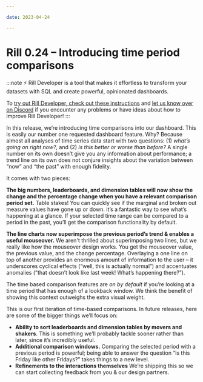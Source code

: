 ```yaml
---

date: 2023-04-24

---
```



# Rill 0.24 – Introducing time period comparisons

:::note
⚡ Rill Developer is a tool that makes it effortless to transform your datasets with SQL and create powerful, opinionated dashboards.

To [try out Rill Developer, check out these instructions](../../home/install) and [let us know over on Discord](https://bit.ly/3bbcSl9) if you encounter any problems or have ideas about how to improve Rill Developer!
:::

In this release, we’re introducing time comparisons into our dashboard. This is easily our number one requested dashboard feature. Why? Because almost all analyses of time series data start with two questions: (1) *what’s going on right now?,* and (2) *is this better or worse than before?* A single number on its own doesn’t give you any information about performance; a trend line on its own does not conjure insights about the variation between “now” and “the past” with enough fidelity.

It comes with two pieces:

**The big numbers, leaderboards, and dimension tables will now show the change and the percentage change when you have a relevant comparison period set.** Table stakes! You can quickly see if the marginal and broken out measure values have gone up or down. it’s a fantastic way to see what’s happening at a glance. If your selected time range can be compared to a period in the past, you’ll get the comparison functionality by default.

**The line charts now superimpose the previous period’s trend & enables a useful mouseover.** We aren't thrilled about superimposing two lines, but we really like how the mouseover design works. You get the mouseover value, the previous value, and the change percentage. Overlaying a one line on top of another provides an enormous amount of information to the user – it underscores cyclical effects (”well, this is actually normal”) and accentuates anomalies (”that doesn’t look like last week! What’s happening there?”).

The time based comparison features are *on by default* if you’re looking at a time period that has enough of a lookback window. We think the benefit of showing this context outweighs the extra visual weight.

This is our first iteration of time-based comparisons. In future releases, here are some of the bigger things we’ll focus on:

- **Ability to sort leaderboards and dimension tables by movers and shakers**. This is something we’ll probably tackle sooner rather than later, since it’s incredibly useful.
- **Additional comparison windows.** Comparing the selected period with a previous period is powerful; being able to answer the question “is this Friday like other Fridays?” takes things to a new level.
- **Refinements to the interactions themselves** We’re shipping this so we can start collecting feedback from you & our design partners.